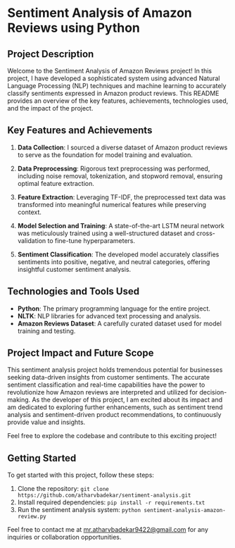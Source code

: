 # Sentiment Analysis of Amazon Reviews using Python

## Project Description

Welcome to the Sentiment Analysis of Amazon Reviews project! In this project, I have developed a sophisticated system using advanced Natural Language Processing (NLP) techniques and machine learning to accurately classify sentiments expressed in Amazon product reviews. This README provides an overview of the key features, achievements, technologies used, and the impact of the project.

## Key Features and Achievements

1. **Data Collection**: I sourced a diverse dataset of Amazon product reviews to serve as the foundation for model training and evaluation.

2. **Data Preprocessing**: Rigorous text preprocessing was performed, including noise removal, tokenization, and stopword removal, ensuring optimal feature extraction.

3. **Feature Extraction**: Leveraging TF-IDF, the preprocessed text data was transformed into meaningful numerical features while preserving context.

4. **Model Selection and Training**: A state-of-the-art LSTM neural network was meticulously trained using a well-structured dataset and cross-validation to fine-tune hyperparameters.

5. **Sentiment Classification**: The developed model accurately classifies sentiments into positive, negative, and neutral categories, offering insightful customer sentiment analysis.


## Technologies and Tools Used

- **Python**: The primary programming language for the entire project.
- **NLTK**: NLP libraries for advanced text processing and analysis.
- **Amazon Reviews Dataset**: A carefully curated dataset used for model training and testing.

## Project Impact and Future Scope

This sentiment analysis project holds tremendous potential for businesses seeking data-driven insights from customer sentiments. The accurate sentiment classification and real-time capabilities have the power to revolutionize how Amazon reviews are interpreted and utilized for decision-making. As the developer of this project, I am excited about its impact and am dedicated to exploring further enhancements, such as sentiment trend analysis and sentiment-driven product recommendations, to continuously provide value and insights.

Feel free to explore the codebase and contribute to this exciting project!

## Getting Started

To get started with this project, follow these steps:

1. Clone the repository: `git clone https://github.com/atharvbadekar/sentiment-analysis.git`
2. Install required dependencies: `pip install -r requirements.txt`
3. Run the sentiment analysis system: `python sentiment-analysis-amazon-review.py`


Feel free to contact me at mr.atharvbadekar9422@gmail.com for any inquiries or collaboration opportunities.
